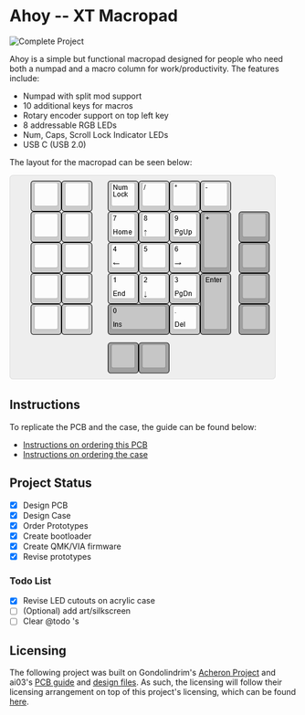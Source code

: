 # Ahoy -- XT Macropad

![Complete Project](doc/complete_model.jpg)

Ahoy is a simple but functional macropad designed for people who need both a numpad and a macro column for work/productivity. The features include:

- Numpad with split mod support
- 10 additional keys for macros
- Rotary encoder support on top left key
- 8 addressable RGB LEDs 
- Num, Caps, Scroll Lock Indicator LEDs
- USB C (USB 2.0)

The layout for the macropad can be seen below: 

![Layout example](doc/kle/keyboard_layout.png)

## Instructions
To replicate the PCB and the case, the guide can be found below: 
- [Instructions on ordering this PCB](ahoy_pcb/gerber/production/)
- [Instructions on ordering the case](acrylic_case/)

## Project Status
- [x] Design PCB
- [x] Design Case
- [x] Order Prototypes
- [x] Create bootloader
- [x] Create QMK/VIA firmware
- [x] Revise prototypes
### Todo List
- [x] Revise LED cutouts on acrylic case 
- [ ] \(Optional) add art/silkscreen
- [ ] Clear @todo 's 
## Licensing 
The following project was built on Gondolindrim's [Acheron Project](https://github.com/AcheronProject) and ai03's [PCB guide](https://wiki.ai03.com/books/pcb-design/chapter/pcb-designer-guide) and [design files](https://github.com/ai03-2725). As such, the licensing will follow their licensing arrangement on top of this project's licensing, which can be found [here](LICENSE).